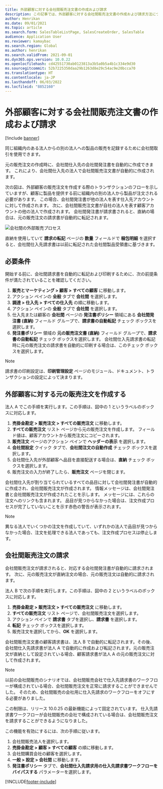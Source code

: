```yaml
---
title: 外部顧客に対する会社間販売注文書の作成および請求
description: この記事では、外部顧客に対する会社間販売注文書の作成および請求方法について説明します
author: Henrikan
ms.date: 09/01/2021
ms.topic: article
ms.search.form: SalesTableListPage, SalesCreateOrder, SalesTable
audience: Application User
ms.reviewer: kamaybac
ms.search.region: Global
ms.author: henrikan
ms.search.validFrom: 2021-09-01
ms.dyn365.ops.version: 10.0.22
ms.openlocfilehash: cd42551730ab0123813a3b5a0b5a4b1c334e9d30
ms.sourcegitcommit: 52b7225350daa29b1263d8e29c54ac9e20bcca70
ms.translationtype: HT
ms.contentlocale: ja-JP
ms.lasthandoff: 06/03/2022
ms.locfileid: "8852160"
---
```

# <a name="create-and-invoice-an-intercompany-sales-order-for-an-external-customer"></a>外部顧客に対する会社間販売注文書の作成および請求

[!include [banner](../../includes/banner.md)]

同じ組織内のある法人からの別の法人への製品の販売を記録するために会社間取引を使用できます。

元の販売注文の作成時に、会社間仕入先の会社間発注書を自動的に作成できます。 これにより、会社間仕入先の法人で会社間販売注文書が自動的に作成されます。

次の図は、外部顧客の販売注文を作成する際のトランザクションのフローを示していますが、顧客に製品を提供する前に組織内の別の法人から製品が注文される必要があります。 この場合、会社間発注書が他の法人を表す仕入先アカウントに対して作成されます。 次に、会社間販売注文書が自社の法人を表す顧客アカウントの他の法人で作成されます。 会社間発注書が請求書されると、直納の場合は、元の販売注文の請求書が自動的に転記されます。

![会社間の外部販売プロセス](media/intercompanyexternalsalesprocess.png)

直納を使用していて **請求の転記** ページの **数量** フィールドで **梱包明細** を選択すると、会社間仕入先請求書は以前に転記された会社間製品受領書に基づきます。

## <a name="prerequisites"></a>必要条件

開始する前に、会社間請求書を自動的に転記および印刷するために、次の前提条件が満たされていることを確認してください。

1. **販売とマーケティング \> 顧客 \> すべての顧客** に移動します。
1. アクション ペインの **全般** タブで **会社間** を選択します。
1. **調達 \> 仕入先 \> すべての仕入先** の順に移動します。
1. アクション ペインの **全般** タブで **会社間** を選択します。
1. 仕入先または顧客の **会社間** ページの **発注書ポリシー** 領域にある **会社間発注書 (直納)** フィールド グループで、**請求書の自動転記** チェック ボックスを選択します。
1. **発注書ポリシー** 領域の **元の販売注文書 (直納)** フィールド グループで、**請求書の自動転記** チェック ボックスを選択します。 会社間仕入先請求書の転記時に元の販売注文の請求書を自動的に印刷する場合は、このチェック ボックスを選択します。

> [!NOTE]
> 請求書の印刷設定は、**印刷管理設定** ページのモジュール、ドキュメント、トランザクションの設定によって決まります。

## <a name="create-an-original-sales-order-for-an-external-customer"></a>外部顧客に対する元の販売注文を作成する

法人 A でこの手順を実行します。この手順は、図中の 1 というラベルのボックスに対応します。

1. **売掛金勘定 \> 販売注文 \> すべての販売注文** に移動します。
1. **すべての販売注文** リスト ページから元の販売注文を作成します。 フィールド値は、顧客アカウントから販売注文にコピーされます。
1. **販売注文** ページのアクション ペインで **ヘッダーの表示** を選択します。
1. **会社間設定** クイック タブで、**会社間注文の自動作成** チェック ボックスを選択します。
1. 会社間仕入先が外部顧客へ品目を直接配送する場合は、**直納** チェック ボックスを選択します。
1. 販売注文の入力が終了したら、**販売注文** ページを閉じます。

会社間仕入先が割り当てられているすべての品目に対して会社間発注書が自動的に作成され、会社間販売注文が作成されます。 情報メッセージは、会社間発注書と会社間販売注文が作成されたことを示します。 メッセージには、これらの注文へのリンクも含まれます。 品目が見つからなかった場合は、注文作成プロセスが完了していないことを示す赤色の警告が表示されます。

> [!NOTE]
> 異なる法人でいくつかの注文を作成していて、いずれかの法人で品目が見つからなかった場合、注文を処理できる法人であっても、注文作成プロセスは停止します。

## <a name="invoice-an-intercompany-sales-order"></a>会社間販売注文の請求

会社間販売注文が請求されると、対応する会社間発注書が自動的に請求されます。 次に、元の販売注文が直納注文の場合、元の販売注文は自動的に請求されます。

法人 B で次の手順を実行します。この手順は、図中の 2 というラベルのボックスに対応します。

1. **売掛金勘定 \> 販売注文 \> すべての販売注文** に移動します。
1. **すべての販売注文** リスト ページで、会社間販売注文を選択します。
1. アクション ペインで **請求書** タブを選択し、**請求書** を選択します。
1. **転記** チェック ボックスを選択します。
1. 販売注文を選択してから、**OK** を選択します。

会社間販売注文書の顧客請求書は、法人 B で自動的に転記されます。その後、会社間仕入先請求書が法人 A で自動的に作成および転記されます。元の販売注文が直納として設定されている場合、顧客請求書が法人 A の元の販売注文に対して作成されます。

> [!NOTE]
> 以前の会社間販売のシナリオでは、会社間販売会社で仕入先請求書のワークフローが構成されている場合、会社間販売注文を正常に請求することができませんでした。 そのため、会社間販売の会社用に仕入先請求のワークフローをオフにする必要がありました。 
> 
> この制限は、リリース 10.0.25 の最新機能によって固定されています。 仕入先請求書ワークフローが会社間販売の会社で構成されている場合は、会社間販売注文を請求することができるようになりました。
> 
> この機能を有効にするには、次の手順に従います。
>
> 1. 会社間販売法人を選択します。  
> 2. **売掛金勘定 \> 顧客 \> すべての顧客** の順に移動します。
> 3. 会社間購買会社の顧客を選択します。
> 4. **一般 \> 設定 \> 会社間** に移動します。
> 5. **発注書ポリシー** タブで、**会社間仕入先請求用の仕入先請求書ワークフローをバイパスする** パラメーターを選択します。

[!INCLUDE[footer-include](../../includes/footer-banner.md)]
